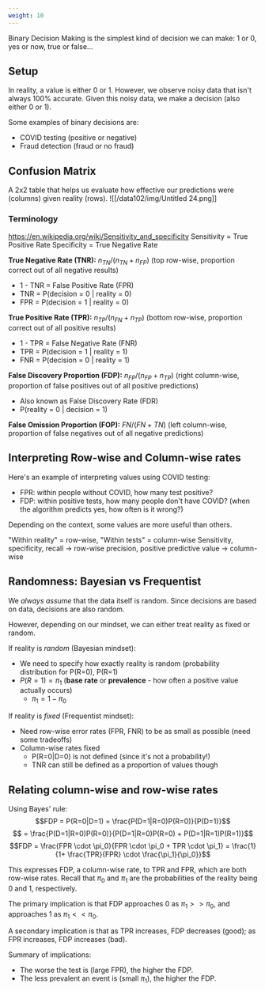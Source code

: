 ```yaml
---
weight: 10
---
```


Binary Decision Making is the simplest kind of decision we can make: 1 or 0, yes or now, true or false...

## Setup
In reality, a value is either 0 or 1.
However, we observe noisy data that isn't always 100% accurate. Given this noisy data, we make a decision (also either 0 or 1).

Some examples of binary decisions are:
 - COVID testing (positive or negative)
 - Fraud detection (fraud or no fraud)

## Confusion Matrix
A 2x2 table that helps us evaluate how effective our predictions were (columns) given reality (rows).
![[/data102/img/Untitled 24.png]]


### Terminology
https://en.wikipedia.org/wiki/Sensitivity_and_specificity
Sensitivity = True Positive Rate
Specificity = True Negative Rate


**True Negative Rate (TNR):** $n_{TN}/(n_{TN} + n_{FP})$ (top row-wise, proportion correct out of all negative results)
 - 1 - TNR = False Positive Rate (FPR)
 - TNR = P(decision = 0 | reality = 0)
 -  FPR = P(decision = 1 | reality = 0)

**True Positive Rate (TPR):** $n_{TP} / (n_{FN} + n_{TP})$ (bottom row-wise, proportion correct out of all positive results)
 - 1 - TPR = False Negative Rate (FNR)
 - TPR = P(decision = 1 | reality = 1)
 - FNR = P(decision = 0 | reality = 1)

**False Discovery Proportion (FDP):**  $n_{FP} / (n_{FP} + n_{TP})$ (right column-wise, proportion of false positives out of all positive predictions)
 - Also known as False Discovery Rate (FDR)
 - P(reality = 0 | decision = 1)

**False Omission Proportion (FOP):** $FN/(FN + TN)$ (left column-wise, proportion of false negatives out of all negative predictions)


## Interpreting Row-wise and Column-wise rates

Here's an example of interpreting values using COVID testing:
 - FPR: within people without COVID, how many test positive?
 - FDP: within positive tests, how many people don't have COVID? (when the algorithm predicts yes, how often is it wrong?)

Depending on the context, some values are more useful than others.  

"Within reality" = row-wise, "Within tests" = column-wise
Sensitivity, specificity, recall -> row-wise
precision, positive predictive value -> column-wise


## Randomness: Bayesian vs Frequentist
We *always assume* that the data itself is random. Since decisions are based on data, decisions are also random.

However, depending on our mindset, we can either treat reality as fixed or random.

If reality is *random* (Bayesian mindset):
 - We need to specify how exactly reality is random (probability distribution for P(R=0), P(R=1)
 - $P(R=1) = \pi_1$ (**base rate** or **prevalence** - how often a positive value actually occurs)
	 - $\pi_1 = 1 - \pi_0$

If reality is *fixed* (Frequentist mindset):
 - Need row-wise error rates (FPR, FNR) to be as small as possible (need some tradeoffs)
 - Column-wise rates fixed
	 - P(R=0|D=0) is not defined (since it's not a probability!)
	 - TNR can still be defined as a proportion of values though

## Relating column-wise and row-wise rates

Using Bayes' rule:
$$FDP = P(R=0|D=1) = \frac{P(D=1|R=0)P(R=0)}{P(D=1)}$$
$$ = \frac{P(D=1|R=0)P(R=0)}{P(D=1|R=0)P(R=0) + P(D=1|R=1)P(R=1)}$$
$$FDP = \frac{FPR \cdot \pi_0}{FPR \cdot \pi_0 + TPR \cdot \pi_1} = \frac{1}{1+ \frac{TPR}{FPR} \cdot \frac{\pi_1}{\pi_0}}$$

This expresses FDP, a column-wise rate, to TPR and FPR, which are both row-wise rates. Recall that $\pi_0$ and $\pi_1$ are the probabilities of the reality being 0 and 1, respectively.

The primary implication is that FDP approaches 0 as $\pi_1 >> \pi_0$, and approaches 1 as $\pi_1 << \pi_0$.

A secondary implication is that as TPR increases, FDP decreases (good); as FPR increases, FDP increases (bad).

Summary of implications:
 - The worse the test is (large FPR), the higher the FDP.
 - The less prevalent an event is (small $\pi_1$), the higher the FDP.


